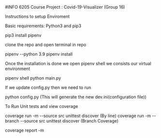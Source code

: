 #INFO 6205 Course Project : Covid-19-Visualizer (Group 16)

Instructions to setup Enviroment

Basic requirements: Python3 and pip3

pip3 install pipenv

clone the repo and open terminal in repo

pipenv --python 3.9
pipenv install

Once the installation is done we open pipenv shell we consists our virtual environment

pipenv shell
python main.py

If we update config.py then we need to run

python config.py (This will generate the new dev.ini(configuration file))

To Run Unit tests and view coverage

coverage run -m --source src unittest discover (By line)
coverage run -m --branch --source src unittest discover (Branch Coverage)

coverage report -m



